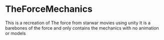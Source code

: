 # TheForceMechanics

This is a recreation of The force from starwar movies using unity
It is a barebones of the force and only contains the mechanics with no animation or models
